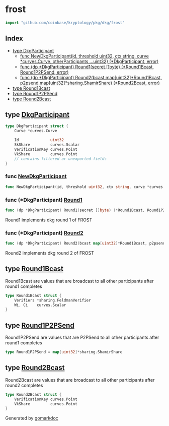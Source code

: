 <!-- Code generated by gomarkdoc. DO NOT EDIT -->

# frost

```go
import "github.com/coinbase/kryptology/pkg/dkg/frost"
```

## Index

- [type DkgParticipant](<#type-dkgparticipant>)
  - [func NewDkgParticipant(id, threshold uint32, ctx string, curve *curves.Curve, otherParticipants ...uint32) (*DkgParticipant, error)](<#func-newdkgparticipant>)
  - [func (dp *DkgParticipant) Round1(secret []byte) (*Round1Bcast, Round1P2PSend, error)](<#func-dkgparticipant-round1>)
  - [func (dp *DkgParticipant) Round2(bcast map[uint32]*Round1Bcast, p2psend map[uint32]*sharing.ShamirShare) (*Round2Bcast, error)](<#func-dkgparticipant-round2>)
- [type Round1Bcast](<#type-round1bcast>)
- [type Round1P2PSend](<#type-round1p2psend>)
- [type Round2Bcast](<#type-round2bcast>)


## type [DkgParticipant](<https://github.com/coinbase/kryptology/blob/master/pkg/dkg/frost/participant.go#L17-L29>)

```go
type DkgParticipant struct {
    Curve *curves.Curve

    Id              uint32
    SkShare         curves.Scalar
    VerificationKey curves.Point
    VkShare         curves.Point
    // contains filtered or unexported fields
}
```

### func [NewDkgParticipant](<https://github.com/coinbase/kryptology/blob/master/pkg/dkg/frost/participant.go#L37>)

```go
func NewDkgParticipant(id, threshold uint32, ctx string, curve *curves.Curve, otherParticipants ...uint32) (*DkgParticipant, error)
```

### func \(\*DkgParticipant\) [Round1](<https://github.com/coinbase/kryptology/blob/master/pkg/dkg/frost/dkg_round1.go#L30>)

```go
func (dp *DkgParticipant) Round1(secret []byte) (*Round1Bcast, Round1P2PSend, error)
```

Round1 implements dkg round 1 of FROST

### func \(\*DkgParticipant\) [Round2](<https://github.com/coinbase/kryptology/blob/master/pkg/dkg/frost/dkg_round2.go#L24>)

```go
func (dp *DkgParticipant) Round2(bcast map[uint32]*Round1Bcast, p2psend map[uint32]*sharing.ShamirShare) (*Round2Bcast, error)
```

Round2 implements dkg round 2 of FROST

## type [Round1Bcast](<https://github.com/coinbase/kryptology/blob/master/pkg/dkg/frost/dkg_round1.go#L20-L23>)

Round1Bcast are values that are broadcast to all other participants after round1 completes

```go
type Round1Bcast struct {
    Verifiers *sharing.FeldmanVerifier
    Wi, Ci    curves.Scalar
}
```

## type [Round1P2PSend](<https://github.com/coinbase/kryptology/blob/master/pkg/dkg/frost/dkg_round1.go#L27>)

Round1P2PSend are values that are P2PSend to all other participants after round1 completes

```go
type Round1P2PSend = map[uint32]*sharing.ShamirShare
```

## type [Round2Bcast](<https://github.com/coinbase/kryptology/blob/master/pkg/dkg/frost/dkg_round2.go#L18-L21>)

Round2Bcast are values that are broadcast to all other participants after round2 completes

```go
type Round2Bcast struct {
    VerificationKey curves.Point
    VkShare         curves.Point
}
```



Generated by [gomarkdoc](<https://github.com/princjef/gomarkdoc>)
